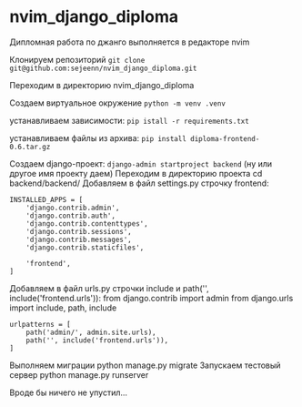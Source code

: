 # nvim_django_diploma
Дипломная работа по джанго выполняется в редакторе nvim

Клонируем репозиторий
`git clone git@github.com:sejeenn/nvim_django_diploma.git`

Переходим в директорию nvim_django_diploma

Создаем виртуальное окружение 
`python -m venv .venv`

устанавливаем зависимости: `pip istall -r requirements.txt`

устанавливаем файлы из архива: `pip install diploma-frontend-0.6.tar.gz`

Создаем django-проект: `django-admin startproject backend` (ну или другое имя проекту даем)
Переходим в директорию проекта cd backend/backend/
Добавляем в файл settings.py строчку frontend:
```
INSTALLED_APPS = [
    'django.contrib.admin',
    'django.contrib.auth',
    'django.contrib.contenttypes',
    'django.contrib.sessions',
    'django.contrib.messages',
    'django.contrib.staticfiles',

    'frontend',
]
```
Добавляем в файл urls.py строчки include и path('', include('frontend.urls')):
from django.contrib import admin
from django.urls import include, path, include
```
urlpatterns = [
    path('admin/', admin.site.urls),
    path('', include('frontend.urls')),
]
```
Выполняем миграции python manage.py migrate
Запускаем тестовый сервер python manage.py runserver

Вроде бы ничего не упустил...
